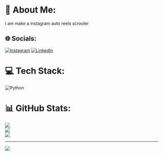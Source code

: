 # 💫 About Me:
I am make a instagram auto reels scrooler 


## 🌐 Socials:
[![Instagram](https://img.shields.io/badge/Instagram-%23E4405F.svg?logo=Instagram&logoColor=white)](https://instagram.com/navocybro) [![LinkedIn](https://img.shields.io/badge/LinkedIn-%230077B5.svg?logo=linkedin&logoColor=white)](https://linkedin.com/in/navocybro) 

# 💻 Tech Stack:
![Python](https://img.shields.io/badge/python-3670A0?style=for-the-badge&logo=python&logoColor=ffdd54)
# 📊 GitHub Stats:
![](https://github-readme-stats.vercel.app/api?username=navocybro&theme=dark&hide_border=false&include_all_commits=false&count_private=false)<br/>
![](https://github-readme-streak-stats.herokuapp.com/?user=navocybro&theme=dark&hide_border=false)<br/>
![](https://github-readme-stats.vercel.app/api/top-langs/?username=navocybro&theme=dark&hide_border=false&include_all_commits=false&count_private=false&layout=compact)

---
[![](https://visitcount.itsvg.in/api?id=navocybro&icon=0&color=0)](https://visitcount.itsvg.in)

<!-- Proudly created with GPRM ( https://gprm.itsvg.in ) -->
